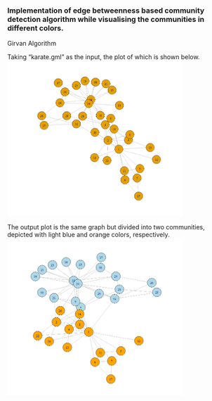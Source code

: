 ### Implementation of edge betweenness based community detection algorithm while visualising the communities in different colors.
Girvan Algorithm

Taking “karate.gml” as the input, the plot of which is shown below.
<img src="c3.PNG" width="400">

The output plot is the same graph but divided into two communities, depicted with light blue and orange colors, respectively.
<img src="c2.PNG" width="400">
